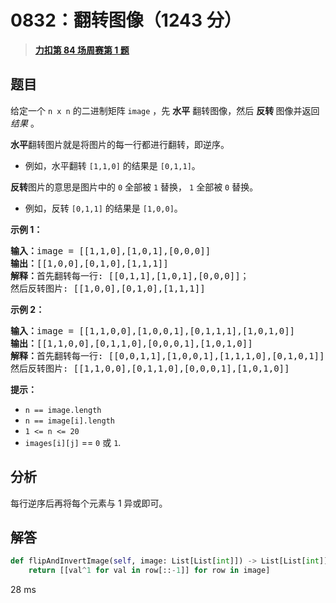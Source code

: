 # 0832：翻转图像（1243 分）


> <u>**[力扣第 84 场周赛第 1 题](https://leetcode.cn/problems/flipping-an-image/)**</u>

## 题目

<p>给定一个<meta charset="UTF-8" /> <code>n x n</code> 的二进制矩阵 <code>image</code> ，先 <strong>水平</strong> 翻转图像，然后 <strong>反转 </strong>图像并返回 <em>结果</em> 。</p>

<p><strong>水平</strong>翻转图片就是将图片的每一行都进行翻转，即逆序。</p>

<ul>
<li>例如，水平翻转 <code>[1,1,0]</code> 的结果是 <code>[0,1,1]</code>。</li>
</ul>

<p><strong>反转</strong>图片的意思是图片中的 <code>0</code> 全部被 <code>1</code> 替换， <code>1</code> 全部被 <code>0</code> 替换。</p>

<ul>
<li>例如，反转 <code>[0,1,1]</code> 的结果是 <code>[1,0,0]</code>。</li>
</ul>



<p><strong>示例 1：</strong></p>

<pre>
<strong>输入：</strong>image = [[1,1,0],[1,0,1],[0,0,0]]
<strong>输出：</strong>[[1,0,0],[0,1,0],[1,1,1]]
<strong>解释：</strong>首先翻转每一行: [[0,1,1],[1,0,1],[0,0,0]]；
然后反转图片: [[1,0,0],[0,1,0],[1,1,1]]
</pre>

<p><strong>示例 2：</strong></p>

<pre>
<strong>输入：</strong>image = [[1,1,0,0],[1,0,0,1],[0,1,1,1],[1,0,1,0]]
<strong>输出：</strong>[[1,1,0,0],[0,1,1,0],[0,0,0,1],[1,0,1,0]]
<strong>解释：</strong>首先翻转每一行: [[0,0,1,1],[1,0,0,1],[1,1,1,0],[0,1,0,1]]；
然后反转图片: [[1,1,0,0],[0,1,1,0],[0,0,0,1],[1,0,1,0]]
</pre>



<p><strong>提示：</strong></p>

<p><meta charset="UTF-8" /></p>

<ul>
<li><code>n == image.length</code></li>
<li><code>n == image[i].length</code></li>
<li><code>1 &lt;= n &lt;= 20</code></li>
<li><code>images[i][j]</code> == <code>0</code> 或 <code>1</code>.</li>
</ul>




## 分析

每行逆序后再将每个元素与 1 异或即可。

## 解答

```python
def flipAndInvertImage(self, image: List[List[int]]) -> List[List[int]]:
    return [[val^1 for val in row[::-1]] for row in image]
```
28 ms

